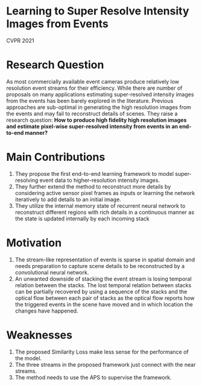 # Learning to Super Resolve Intensity Images from Events

CVPR 2021

# Research Question

As most commercially available event cameras produce relatively low resolution event streams for  their efficiency. While there are number of proposals on
many applications estimating super-resolved intensity images from the events has been barely explored in the literature. Previous approaches are
sub-optimal in generating the high resolution images from the events and may fail to reconstruct details of scenes. 
They raise a research question: **How to produce high fidelity high resolution images and estimate pixel-wise super-resolved intensity
from events in an end-to-end manner?** 

# Main Contributions

1) They propose the first end-to-end learning framework to model super-resolving event data to higher-resolution intensity images.
2) They further extend the method to reconstruct more details by considering active sensor pixel frames as inputs or learning the network iteratively to add details to an initial image.
3) They utilize the internal memory state of recurrent neural network to reconstruct different regions with rich details in a continuous manner as the state is updated internally by each incoming stack

# Motivation

1) The stream-like representation of events is sparse in spatial domain and needs preparation to capture scene details to be reconstructed by a convolutional neural network.
2) An unwanted downside of stacking the event stream is losing temporal relation between the stacks. The lost temporal relation between stacks can be partially recovered by using
a sequence of the stacks and the optical flow between each pair of stacks as the optical flow reports how the triggered events in the scene have moved and in which location the changes have happened.

# Weaknesses

1) The proposed Similarity Loss make less sense for the performance of the model.
2) The three streams in the proposed framework just connect with the near streams.
3) The method needs to use the APS to supervise the framework.